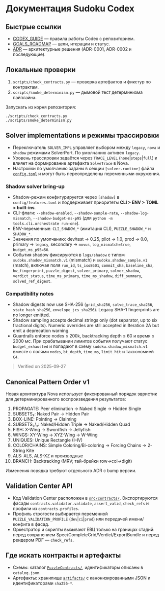 # Документация Sudoku Codex

## Быстрые ссылки
- [CODEX_GUIDE](./CODEX_GUIDE.md) — правила работы Codex с репозиторием.
- [GOALS_ROADMAP](./GOALS_ROADMAP.md) — цели, итерации и статус.
- [ADR](./ADR) — архитектурные решения (ADR-0001, ADR-0002 и последующие).

## Локальные проверки
1. `scripts/check_contracts.py` — проверка артефактов и фикстур по контрактам.
2. `scripts/smoke_determinism.py` — дымовой тест детерминизма пайплайна.

Запускать из корня репозитория:
```
./scripts/check_contracts.py
./scripts/smoke_determinism.py
```

## Solver implementations и режимы трассировки

- Переключатель `SOLVER_IMPL` управляет выбором между `legacy`, `nova` и
  `shadow` режимами SolverPort. По умолчанию активен `legacy`.
- Уровень трассировки задаётся через `TRACE_LEVEL` (`none`|`steps`|`full`) и
  влияет на формирование артефакта `SolveTrace` в Nova.
- Настройки по умолчанию заданы в секции `[solver.runtime]` файла
  [`config.toml`](../config.toml) и могут быть переопределены переменными
  окружения.

### Shadow solver bring-up

- Shadow-режим конфигурируется через `[shadow]` в `config/features.toml` и
  поддерживает приоритеты **CLI > ENV > TOML > built-ins**.
- CLI-флаги: `--shadow-enabled`, `--shadow-sample-rate`,
  `--shadow-log-mismatch`, `--shadow-budget-ms-p95` (для `python -m
  tools.cli.orchestrate run-one`).
- ENV-переменные: `CLI_SHADOW_*` (имитация CLI), `PUZZLE_SHADOW_*` и
  `SHADOW_*`.
- Значения по умолчанию: dev/test → 0.25, pilot → 1.0, prod → 0.0, primary →
  `legacy`, secondary → `novus`, `log_mismatch=true`, `budget_ms_p95=50`.
- События shadow фиксируются в `logs/shadow` с типом
  `sudoku.shadow_mismatch.v1` (mismatch) и `sudoku.shadow_sample.v1` (match),
  включая поля `run_id`, `ts_iso8601`, `commit_sha`, `baseline_sha`,
  `hw_fingerprint`, `puzzle_digest`, `solver_primary`, `solver_shadow`,
  `verdict_status`, `time_ms_primary`, `time_ms_shadow`, `diff_summary`,
  `solved_ref_digest`.

### Compatibility notes

- Shadow digests now use SHA-256 (`grid_sha256`, `solve_trace_sha256`,
  `state_hash_sha256`, `envelope_jcs_sha256`). Legacy SHA-1 fingerprints are no
  longer emitted.
- Shadow sampling accepts decimal strings only (dot separator, up to six
  fractional digits). Numeric overrides are still accepted in Iteration 2A but
  emit a deprecation warning.
- Guardrails enforce nodes ≤ 200k, backtracking depth ≤ 60 и время ≤ 2000 мс.
  При срабатывании лимитов события получают статус `budget_exhausted` и
  попадают в схему `sudoku.shadow_mismatch.v1` вместе с полями `nodes`,
  `bt_depth`, `time_ms`, `limit_hit` и таксономией `C4`.

> Verified on 2025-09-27

## Canonical Pattern Order v1

Новая архитектура Nova использует фиксированный порядок эвристик для
детерминированного воспроизведения результатов:

1. PROPAGATE: Peer elimination → Naked Single → Hidden Single
2. SUBSETS₂: Naked Pair → Hidden Pair
3. BOX–LINE: Pointing → Claiming
4. SUBSETS₃/₄: Naked/Hidden Triple → Naked/Hidden Quad
5. FISH: X-Wing → Swordfish → Jellyfish
6. WINGS: XY-Wing → XYZ-Wing → W-Wing
7. UNIQUES: Unique Rectangle (I–IV)
8. COLOR/CHAINS: Simple Coloring/Bi-coloring → Forcing Chains → 2-String Kite
9. ALS: ALS, ALS-XZ и производные
10. BRANCH: Backtracking (MRV; тай-брейки row→col→digit)

Изменения порядка требуют отдельного ADR с bump версии.

## Validation Center API
- Код Validation Center расположен в [`src/contracts/`](../src/contracts). Экспортируются фасады `contracts.validator.validate`, `assert_valid`, `check_refs` и профили из `contracts.profiles`.
- Профиль строгости выбирается переменной `PUZZLE_VALIDATION_PROFILE` (`dev`|`ci`|`prod`) или передачей имени/конфига в фасад.
- Оркестратор и скрипты вызывают ЕВЦ только на границах стадий: перед сохранением Spec/CompleteGrid/Verdict/ExportBundle и перед рендером PDF — `check_refs`.

## Где искать контракты и артефакты
- Схемы: каталог [`PuzzleContracts/`](../PuzzleContracts), идентификаторы описаны в `catalog.json`.
- Артефакты: хранилище [`artifacts/`](../artifacts) с канонизированными JSON и идентификаторами `sha256-*`.
